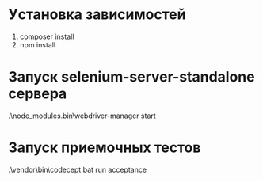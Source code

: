 # Уcтановка зависимостей

1. composer install
2. npm install

# Запуск selenium-server-standalone сервера

.\node_modules\.bin\webdriver-manager start

# Запуск приемочных тестов

.\vendor\bin\codecept.bat run  acceptance
